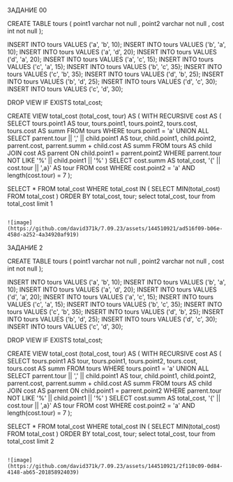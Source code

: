 ЗАДАНИЕ 00

CREATE TABLE tours (
	point1 varchar not null ,
 	point2 varchar not null ,
 	cost int not null
);

INSERT INTO tours VALUES ('a', 'b', 10);
INSERT INTO tours VALUES ('b', 'a', 10);
INSERT INTO tours VALUES ('a', 'd', 20);
INSERT INTO tours VALUES ('d', 'a', 20);
INSERT INTO tours VALUES ('a', 'c', 15);
INSERT INTO tours VALUES ('c', 'a', 15);
INSERT INTO tours VALUES ('b', 'c', 35);
INSERT INTO tours VALUES ('c', 'b', 35);
INSERT INTO tours VALUES ('d', 'b', 25);
INSERT INTO tours VALUES ('b', 'd', 25);
INSERT INTO tours VALUES ('d', 'c', 30);
INSERT INTO tours VALUES ('c', 'd', 30);

DROP VIEW IF EXISTS total_cost;

CREATE VIEW total_cost (total_cost, tour) AS
(
WITH RECURSIVE cost AS (
    SELECT tours.point1 AS tour,
           tours.point1,
           tours.point2,
           tours.cost,
           tours.cost  AS summ
    FROM tours
    WHERE tours.point1 = 'a'
    UNION ALL
    SELECT parrent.tour || ',' || child.point1 AS tour,
           child.point1,
           child.point2,
           parrent.cost,
           parrent.summ + child.cost AS summ
    FROM tours AS child
             JOIN cost AS parrent ON child.point1 = parrent.point2
    WHERE parrent.tour NOT LIKE '%' || child.point1 || '%'
)
SELECT cost.summ AS total_cost, '{' || cost.tour || ',a}' AS tour
FROM cost
WHERE cost.point2 = 'a' AND length(cost.tour) = 7
);

SELECT * FROM total_cost 
WHERE total_cost IN (
	SELECT MIN(total_cost) FROM total_cost
)
ORDER BY total_cost, tour;
select total_cost, tour from  total_cost
limit 1


```

![image](https://github.com/david371k/7.09.23/assets/144510921/ad516f09-b06e-458d-a252-4a34920af919)

```

ЗАДАНИЕ 2

CREATE TABLE tours (
	point1 varchar not null ,
 	point2 varchar not null ,
 	cost int not null
);

INSERT INTO tours VALUES ('a', 'b', 10);
INSERT INTO tours VALUES ('b', 'a', 10);
INSERT INTO tours VALUES ('a', 'd', 20);
INSERT INTO tours VALUES ('d', 'a', 20);
INSERT INTO tours VALUES ('a', 'c', 15);
INSERT INTO tours VALUES ('c', 'a', 15);
INSERT INTO tours VALUES ('b', 'c', 35);
INSERT INTO tours VALUES ('c', 'b', 35);
INSERT INTO tours VALUES ('d', 'b', 25);
INSERT INTO tours VALUES ('b', 'd', 25);
INSERT INTO tours VALUES ('d', 'c', 30);
INSERT INTO tours VALUES ('c', 'd', 30);

DROP VIEW IF EXISTS total_cost;

CREATE VIEW total_cost (total_cost, tour) AS
(
WITH RECURSIVE cost AS (
    SELECT tours.point1 AS tour,
           tours.point1,
           tours.point2,
           tours.cost,
           tours.cost  AS summ
    FROM tours
    WHERE tours.point1 = 'a'
    UNION ALL
    SELECT parrent.tour || ',' || child.point1 AS tour,
           child.point1,
           child.point2,
           parrent.cost,
           parrent.summ + child.cost AS summ
    FROM tours AS child
             JOIN cost AS parrent ON child.point1 = parrent.point2
    WHERE parrent.tour NOT LIKE '%' || child.point1 || '%'
)
SELECT cost.summ AS total_cost, '{' || cost.tour || ',a}' AS tour
FROM cost
WHERE cost.point2 = 'a' AND length(cost.tour) = 7
);

SELECT * FROM total_cost 
WHERE total_cost IN (
	SELECT MIN(total_cost) FROM total_cost
)
ORDER BY total_cost, tour;
select total_cost, tour from  total_cost
limit 2


```

![image](https://github.com/david371k/7.09.23/assets/144510921/2f110c09-0d84-4148-ab65-201858924039)


